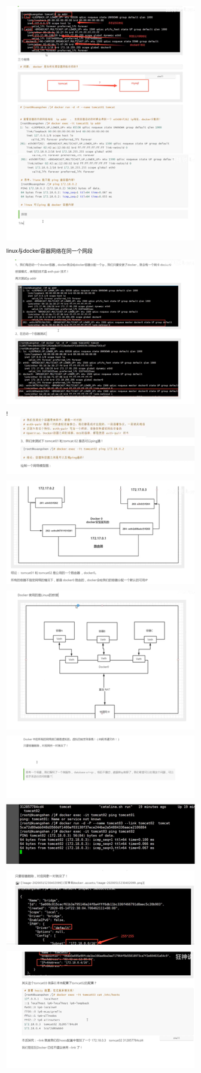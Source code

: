 ![2020-06-14-23-02-49](./imgs/docker网络.md/2020-06-14-23-02-49.png)
![2020-06-14-23-03-15](./imgs/docker网络.md/2020-06-14-23-03-15.png)

linux与docker容器网络在同一个网段

![2020-06-14-23-05-34](./imgs/docker网络.md/2020-06-14-23-05-34.png)

!![2020-06-14-23-15-40](./imgs/docker网络.md/2020-06-14-23-15-40.png)

![2020-06-14-23-16-54](./imgs/docker网络.md/2020-06-14-23-16-54.png)

![2020-06-14-23-19-13](./imgs/docker网络.md/2020-06-14-23-19-13.png)

![2020-06-14-23-22-18](./imgs/docker网络.md/2020-06-14-23-22-18.png)


![2020-06-14-23-25-09](./imgs/docker网络.md/2020-06-14-23-25-09.png)

![2020-06-14-23-28-08](./imgs/docker网络.md/2020-06-14-23-28-08.png)

![2020-06-14-23-35-00](./imgs/docker网络.md/2020-06-14-23-35-00.png)